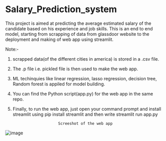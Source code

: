 # Salary_Prediction_system

This project is aimed at predicting the average estimated salary of the candidate based on his experience and job skills. This is an end to end model, starting from scrapping of data from glassdoor website to the deployment and making of web app using streamlit.

Note:- 

1) scrapped data(of the different cities in america) is stored in a .csv file. 
2) The .p file i.e. pickled file is then used to make the web app.
3) ML techinquies like linear regression, lasso regression, decision tree, Random forest is appiled for model building.
4) You can find the Python script(app.py) for the web app in the same repo.
5) Finally, to run the web app, just open your command prompt and install streamlit using pip install streamlit and then write streamlit run app.py
        
        
        
        
        
       
       
                           Screeshot of the web app
       
![image](https://user-images.githubusercontent.com/63040520/116855777-950fd480-ac17-11eb-915d-0caf4e7a6e37.png)
